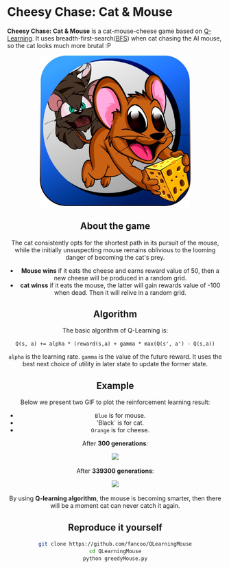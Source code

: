 Cheesy Chase: Cat & Mouse
===================================================

<b>Cheesy Chase: Cat & Mouse</b>  is a cat-mouse-cheese game based on [Q-Learning](https://en.wikipedia.org/wiki/Q-learning). 
It uses breadth-first-search([BFS](https://en.wikipedia.org/wiki/Breadth-first_search)) when cat chasing the AI mouse, so the cat looks much more brutal :P 

<div align="center">
<img src="resources/512x512bb.jpg" width="70%">
    
## About the game
The cat consistently opts for the shortest path in its pursuit of the mouse, while the initially unsuspecting mouse remains oblivious to the looming danger of becoming the cat's prey.
* <b>Mouse wins</b> if it eats the cheese and earns reward value of 50, then a new cheese will be produced in a random grid.
* <b>cat winss</b> if it eats the mouse, the latter will gain rewards value of -100 when dead. Then it will relive in a random grid.

## Algorithm  
The basic algorithm of Q-Learning is:  
```
Q(s, a) += alpha * (reward(s,a) + gamma * max(Q(s', a') - Q(s,a))
```
    
```alpha``` is the learning rate.
```gamma``` is the value of the future reward.
It uses the best next choice of utility in later state to update the former state. 

## Example
Below we present two GIF to plot the reinforcement learning result:  
* `Blue` is for mouse.
* 'Black` is for cat.
* `Orange` is for cheese.

After **300 generations**: 

![](resources/snapshot1.gif)

After **339300 generations**:  

![](resources/snapshot2.gif)

By using **Q-learning algorithm**, the mouse is becoming smarter, then there will be a moment cat can never catch it again.


## Reproduce it yourself

```bash
git clone https://github.com/fancoo/QLearningMouse
cd QLearningMouse
python greedyMouse.py
```
